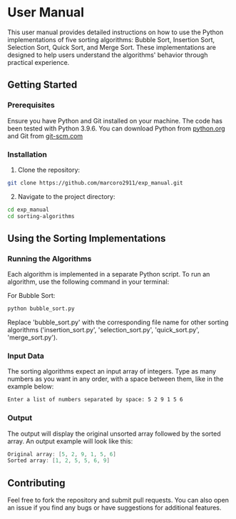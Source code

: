 # User Manual
This user manual provides detailed instructions on how to use the Python implementations of five sorting algorithms: Bubble Sort, Insertion Sort, Selection Sort, Quick Sort, and Merge Sort. These implementations are designed to help users understand the algorithms' behavior through practical experience.
## Getting Started
### Prerequisites
Ensure you have Python and Git installed on your machine. The code has been tested with Python 3.9.6. You can download Python from [python.org](https://www.python.org/downloads/) and Git from [git-scm.com](https://git-scm.com/downloads)
### Installation
1. Clone the repository:
```bash
git clone https://github.com/marcoro2911/exp_manual.git
```
2. Navigate to the project directory:
```bash
cd exp_manual
cd sorting-algorithms
```
## Using the Sorting Implementations
### Running the Algorithms
Each algorithm is implemented in a separate Python script. To run an algorithm, use the following command in your terminal:

For Bubble Sort:
```bash
python bubble_sort.py
```
Replace 'bubble_sort.py' with the corresponding file name for other sorting algorithms ('insertion_sort.py', 'selection_sort.py', 'quick_sort.py', 'merge_sort.py').
### Input Data
The sorting algorithms expect an input array of integers. Type as many numbers as you want in any order, with a space between them, like in the example below:

```bash
Enter a list of numbers separated by space: 5 2 9 1 5 6
```
### Output
The output will display the original unsorted array followed by the sorted array. An output example will look like this:

```c
Original array: [5, 2, 9, 1, 5, 6]
Sorted array: [1, 2, 5, 5, 6, 9]
```
## Contributing
Feel free to fork the repository and submit pull requests. You can also open an issue if you find any bugs or have suggestions for additional features.

